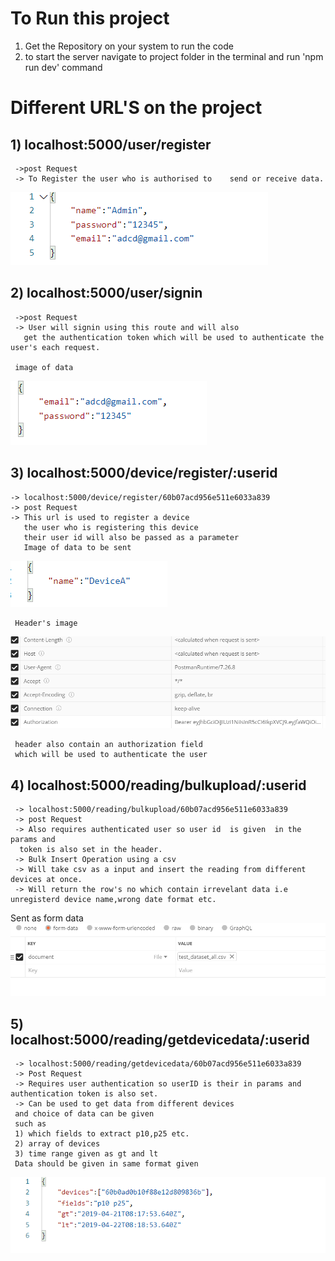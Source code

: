 # To Run this project
1) Get the Repository on your system to run the code
2) to start the server navigate to project folder in the terminal and run 'npm run dev' command

# Different URL'S on the project 
## 1) localhost:5000/user/register    
     ->post Request 
     -> To Register the user who is authorised to    send or receive data.
 ![picture 1](images/1bad6c0cc5d001de1adf07ddbd66573b8e6ccc7c1b021501d9845be152a3659f.png)  

## 2) localhost:5000/user/signin     
     ->post Request 
     -> User will signin using this route and will also 
       get the authentication token which will be used to authenticate the user's each request.
   
     image of data 
![picture 2](images/04514ebca3ae657badebbd045157809e58924e509d6ad4ce643c5807b76abb1c.png)

## 3) localhost:5000/device/register/:userid
    -> localhost:5000/device/register/60b07acd956e511e6033a839
    -> post Request 
    -> This url is used to register a device 
       the user who is registering this device 
       their user id will also be passed as a parameter
       Image of data to be sent 
   ![picture 3](images/f0496673c6a41ecd0f80dbb21ffc82fc5b5dda6f0c595d1a0b34e8db0e190527.png)  

     Header's image 
   ![picture 4](images/7ff383182909e856d338e5c9f64a40f03f391c2ebbfd2463dcdc6e2636338aea.png)  

     header also contain an authorization field 
     which will be used to authenticate the user

 ##  4)  localhost:5000/reading/bulkupload/:userid
     -> localhost:5000/reading/bulkupload/60b07acd956e511e6033a839  
     -> post Request 
     -> Also requires authenticated user so user id  is given  in the params and 
      token is also set in the header. 
     -> Bulk Insert Operation using a csv  
     -> Will take csv as a input and insert the reading from different devices at once. 
     -> Will return the row's no which contain irrevelant data i.e unregisterd device name,wrong date format etc. 
 Sent as form data  
 ![picture 5](images/94bc3ba98ee2b72a7a273569bde7066b81a95b3fb21e78e758f3ae876ff05d19.png)  
 

 ## 5) localhost:5000/reading/getdevicedata/:userid
     -> localhost:5000/reading/getdevicedata/60b07acd956e511e6033a839  
     -> Post Request 
     -> Requires user authentication so userID is their in params and authentication token is also set.    
     -> Can be used to get data from different devices
     and choice of data can be given
     such as 
     1) which fields to extract p10,p25 etc.
     2) array of devices 
     3) time range given as gt and lt 
     Data should be given in same format given  
   ![picture 6](images/be1217a90d62f094072744be4bf3f0b4798def180fb471b859e5a01a49a1fdef.png)  
 


